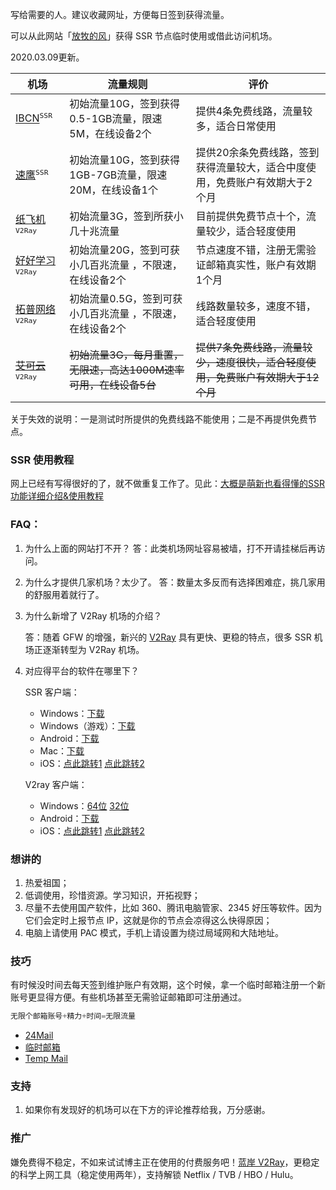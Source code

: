
写给需要的人。建议收藏网址，方便每日签到获得流量。

可以从此网站「[放牧的风](https://www.youneed.win/free-ssr)」获得 SSR 节点临时使用或借此访问机场。

2020.03.09更新。

| 机场                                                   | 流量规则                                                     | 评价                                                         |
| ------------------------------------------------------ | ------------------------------------------------------------ | ------------------------------------------------------------ |
| [IBCN](http://portal.ibcn.space/)<sup>`SSR`</sup>      | 初始流量10G，签到获得0.5-1GB流量，限速5M，在线设备2个        | 提供4条免费线路，流量较多，适合日常使用                      |
| [速鹰](https://suying777.com/)<sup>`SSR`</sup>         | 初始流量10G，签到获得1GB-7GB流量，限速20M，在线设备1个       | 提供20余条免费线路，签到获得流量较大，适合中度使用，免费账户有效期大于2个月 |
| [纸飞机](https://zfj.aeer.xyz/)<sup>`V2Ray`</sup>      | 初始流量3G，签到所获小几十兆流量                             | 目前提供免费节点十个，流量较少，适合轻度使用                 |
| [好好学习](https://user.xupng.cn/)<sup>`V2Ray`</sup>   | 初始流量20G，签到可获小几百兆流量 ，不限速，在线设备2个      | 节点速度不错，注册无需验证邮箱真实性，账户有效期1个月        |
| [拓普网络](https://passr.top/)<sup>`V2Ray`</sup>       | 初始流量0.5G，签到可获小几百兆流量 ，不限速，在线设备2个     | 线路数量较多，速度不错，适合轻度使用                         |
| ~~[艾可云](https://www.v2aky.com/)~~<sup>`V2Ray`</sup> | ~~初始流量3G，每月重置，无限速，高达1000M速率可用，在线设备5台~~ | ~~提供7条免费线路，流量较少，速度很快，适合轻度使用，免费账户有效期大于12个月~~ |

关于失效的说明：一是测试时所提供的免费线路不能使用；二是不再提供免费节点。

### SSR 使用教程

网上已经有写得很好的了，就不做重复工作了。见此：[大概是萌新也看得懂的SSR功能详细介绍&使用教程](https://moe.best/tutorial/shadowsocksr.html)

### FAQ：

1. 为什么上面的网站打不开？
   答：此类机场网址容易被墙，打不开请挂梯后再访问。

2. 为什么才提供几家机场？太少了。
   答：数量太多反而有选择困难症，挑几家用的舒服用着就行了。

3. 为什么新增了 V2Ray 机场的介绍？

   答：随着 GFW 的增强，新兴的 [V2Ray](https://www.v2ray.com/)  具有更快、更稳的特点，很多 SSR 机场正逐渐转型为 V2Ray 机场。

4. 对应得平台的软件在哪里下？

   SSR 客户端：
   
   - Windows：[下载](https://cdn.jsdelivr.net/gh/liyunaini/Depot@master/ShadowsocksR/ssr-win.7z)
   - Windows（游戏）：[下载](https://cdn.jsdelivr.net/gh/liyunaini/Depot@master/ShadowsocksR/SSTap.7z)
   - Android：[下载](https://cdn.jsdelivr.net/gh/liyunaini/Depot@master/ShadowsocksR/ssr-android.apk)
   - Mac：[下载](https://cdn.jsdelivr.net/gh/liyunaini/Depot@master/ShadowsocksR/ssr-mac.dmg)
   - iOS：[点此跳转1](https://lueyingpro.github.io/shadowrocket/index.html)  [点此跳转2](https://apps.kitsunebi.online/)
   
   V2ray 客户端：
   
   - Windows：[64位](https://cdn.jsdelivr.net/gh/liyunaini/Depot@master/v2rayN/v2ray-windows-64.zip)  [32位](https://www.lanzous.com/ia3jhih)
   - Android：[下载](https://cdn.jsdelivr.net/gh/liyunaini/Depot@master/v2rayN/com.v2ray.ang.apk)
   - iOS：[点此跳转1](https://lueyingpro.github.io/shadowrocket/index.html)  [点此跳转2](https://apps.kitsunebi.online/)

### 想讲的

1. 热爱祖国；
2. 低调使用，珍惜资源。学习知识，开拓视野；
3. 尽量不去使用国产软件，比如 360、腾讯电脑管家、2345 好压等软件。因为它们会定时上报节点 IP，这就是你的节点会凉得这么快得原因；
4. 电脑上请使用 PAC 模式，手机上请设置为绕过局域网和大陆地址。

### 技巧

有时候没时间去每天签到维护账户有效期，这个时候，拿一个临时邮箱注册一个新账号更显得方便。有些机场甚至无需验证邮箱即可注册通过。

```python
无限个邮箱账号+精力+时间=无限流量
```

- [24Mail](http://24mail.chacuo.net/)
- [临时邮箱](https://linshiyouxiang.net/)
- [Temp Mail](https://temp-mail.org/zh/)

### 支持

1. 如果你有发现好的机场可以在下方的评论推荐给我，万分感谢。

### 推广

嫌免费得不稳定，不如来试试博主正在使用的付费服务吧！[蓝岸 V2Ray](https://lananzhuanyongyaoqinglianjie002.xyz/aff.php?aff=719)，更稳定的科学上网工具（稳定使用两年），支持解锁 Netflix / TVB / HBO / Hulu。
<!--stackedit_data:
eyJwcm9wZXJ0aWVzIjoidGFnczogJ+acuuWcuixzc3IsdjJyYX
knXG5leGNlcnB0OiA+LVxuICDnsr7lv4PmjJHpgInkuoblhY3o
tLnpq5jpgJ/nmoQgU1NSL1YyUmF55py65Zy677yM56eR5a2m5L
iK572R77yM5a6a5pe25pu05paw5Y+v55So55qE5py65Zy65pyN
5Yqh44CC5aaC5p6c5L2g5pyJ5Y+R546w5aW955qE5py65Zy65Y
+v5Lul5Zyo5LiL5pa555qE6K+E6K665o6o6I2Q57uZ5oiR77yM
5LiH5YiG5oSf6LCi44CC55S16ISR5LiK6K+35L2/55SoIFBBQ1
xuICDmqKHlvI/vvIzmiYvmnLrkuIror7forr7nva7kuLrnu5Xo
v4flsYDln5/nvZHlkozlpKfpmYblnLDlnYDjgILlsL3ph4/kuI
3ljrvkvb/nlKjlm73kuqfova/ku7bjgIJcbmV4dGVuc2lvbnM6
XG4gIHByZXNldDogZ2ZtXG5kYXRlOiAnMjAxOS0wNS0wOSdcbi
IsImhpc3RvcnkiOls4NTI2NzQzMDksLTE2OTk4NzIzMDQsMTM5
NDA4NTYxNSw4Njc4NzYyOTRdfQ==
-->